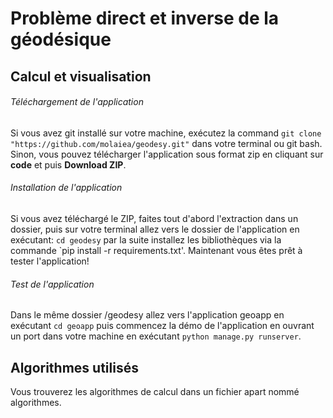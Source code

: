 # Problème direct et inverse de la géodésique
## Calcul et visualisation

###### Téléchargement de l'application
Si vous avez git installé sur votre machine, exécutez la command `git clone "https://github.com/molaiea/geodesy.git"` dans votre terminal ou git bash. Sinon, vous pouvez télécharger l'application sous format zip en cliquant sur **code** et puis **Download ZIP**.

###### Installation de l'application
Si vous avez téléchargé le ZIP, faites tout d'abord l'extraction dans un dossier, puis sur votre terminal allez vers le dossier de l'application en exécutant: `cd geodesy` par la suite installez les bibliothèques via la commande `pip install -r requirements.txt'. Maintenant vous êtes prêt à tester l'application!

###### Test de l'application
Dans le même dossier /geodesy allez vers l'application geoapp en exécutant `cd geoapp` puis commencez la démo de l'application en ouvrant un port dans votre machine en exécutant `python manage.py runserver`.


## Algorithmes utilisés
Vous trouverez les algorithmes de calcul dans un fichier apart nommé algorithmes.
